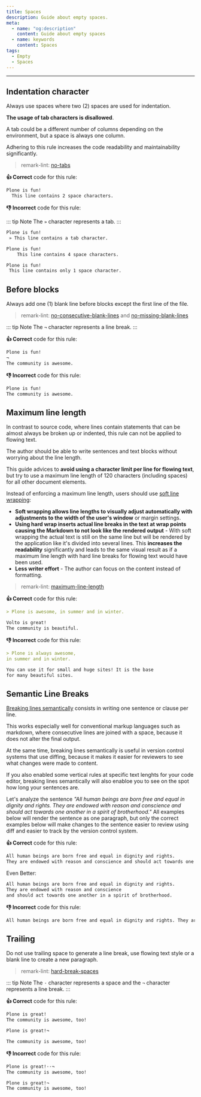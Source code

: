 ```yaml
---
title: Spaces
description: Guide about empty spaces.
meta:
  - name: "og:description"
    content: Guide about empty spaces
  - name: keywords
    content: Spaces
tags:
  - Empty
  - Spaces
---
```


---

## Indentation character

Always use spaces where two (2) spaces are used for indentation.

**The usage of tab characters is disallowed**.

A tab could be a different number of columns depending on the environment, but a space is always one column.

Adhering to this rule increases the code readability and maintainability significantly.

> remark-lint: [no-tabs](https://github.com/remarkjs/remark-lint/tree/master/packages/remark-lint-no-tabs "Link to remarkjs docs")

**:thumbsup: Correct** code for this rule:

```markdown
Plone is fun!
  This line contains 2 space characters.
```

**:thumbsdown: Incorrect** code for this rule:

::: tip Note
The `»` character represents a tab.
:::

```markdown
Plone is fun!
 » This line contains a tab character.
```

```markdown
Plone is fun!
    This line contains 4 space characters.
```

```markdown
Plone is fun!
 This line contains only 1 space character.
```

## Before blocks

Always add one (1) blank line before blocks except the first line of the file.

<!--lint disable-->

> remark-lint: [no-consecutive-blank-lines](https://github.com/remarkjs/remark-lint/tree/master/packages/remark-lint-no-consecutive-blank-lines "Link to remarkjs docs")
and [no-missing-blank-lines](https://github.com/remarkjs/remark-lint/tree/master/packages/remark-lint-no-missing-blank-lines "Link to remarkjs docs")

<!--lint enable-->

::: tip Note
The `¬` character represents a line break.
:::

**:thumbsup: Correct** code for this rule:

```markdown
Plone is fun!
¬
The community is awesome.
```

**:thumbsdown: Incorrect** code for this rule:

```markdown
Plone is fun!
The community is awesome.
```

## Maximum line length

In contrast to source code, where lines contain statements that can be almost always be broken up or indented,
this rule can not be applied to flowing text.

The author should be able to write sentences and text blocks without worrying about the line length.

This guide advices to **avoid using a character limit per line for flowing text**,
but try to use a maximum line length of 120 characters (including spaces) for all other document elements.

<!--lint disable-->

Instead of enforcing a maximum line length, users should use [soft line wrapping](https://en.wikipedia.org/wiki/Line_wrap_and_word_wrap "Link to Wikipedia"):

- **Soft wrapping allows line lengths to visually adjust automatically with adjustments to the width of the user's window** or margin settings.
- **Using hard wrap inserts actual line breaks in the text at wrap points causing the Markdown to not look like the rendered output** - With soft wrapping the actual text is still on the same line but will be rendered by the application like it's divided into several lines.
This **increases the readability** significantly and leads to the same visual result as if a maximum line length with hard line breaks for flowing text would have been used.
- **Less writer effort** - The author can focus on the content instead of formatting.

<!--lint enable-->

> remark-lint: [maximum-line-length](https://github.com/remarkjs/remark-lint/tree/master/packages/remark-lint-maximum-line-length "Link to remarkjs docs")

**:thumbsup: Correct** code for this rule:

```markdown
> Plone is awesome, in summer and in winter.

Volto is great!
The community is beautiful.
```

**:thumbsdown: Incorrect** code for this rule:

```markdown
> Plone is always awesome,
in summer and in winter.

You can use it for small and huge sites! It is the base
for many beautiful sites.
```

## Semantic Line Breaks

[Breaking lines semantically](https://sembr.org/ "Link to a website about semantic line breaks") consists in writing one sentence or clause per line.

This works especially well for conventional markup languages such as markdown, where consecutive lines are joined with a space, because it does not alter the final output.

At the same time, breaking lines semantically is useful in version control systems that use diffing, because it makes it easier for reviewers to see what changes were made to content.

If you also enabled some vertical rules at specific text lenghts for your code editor, breaking lines semantically will also enabloe you to see on the spot how long your sentences are.

Let's analyze the sentence *"All human beings are born free and equal in dignity and rights. They are endowed with reason and conscience and should act towards one another in a spirit of brotherhood."*
All examples below will render the sentence as one paragraph, but only the correct examples below will make changes to the sentence easier to review using diff and easier to track by the version control system.

**:thumbsup: Correct** code for this rule:

```markdown
All human beings are born free and equal in dignity and rights.
They are endowed with reason and conscience and should act towards one another in a spirit of brotherhood.
```

Even Better:

```markdown
All human beings are born free and equal in dignity and rights.
They are endowed with reason and conscience
and should act towards one another in a spirit of brotherhood.
```

**:thumbsdown: Incorrect** code for this rule:

```markdown
All human beings are born free and equal in dignity and rights. They are endowed with reason and conscience and should act towards one another in a spirit of brotherhood.
```

## Trailing

Do not use trailing space to generate a line break, use flowing text style or a blank line to create a new paragraph.

> remark-lint: [hard-break-spaces](https://github.com/remarkjs/remark-lint/tree/master/packages/remark-lint-hard-break-spaces "Link to remarkjs docs")

::: tip Note
The `·` character represents a space and the `¬` character represents a line break.
:::

**:thumbsup: Correct** code for this rule:

```markdown
Plone is great!
The community is awesome, too!
```

```markdown
Plone is great!¬

The community is awesome, too!
```

**:thumbsdown: Incorrect** code for this rule:

```markdown
Plone is great!··¬
The community is awesome, too!
```

```markdown
Plone is great!¬
The community is awesome, too!
```
